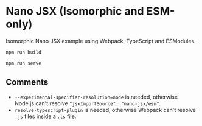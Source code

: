 # Nano JSX (Isomorphic and ESM-only)

Isomorphic Nano JSX example using Webpack, TypeScript and ESModules.

```bash
npm run build

npm run serve
```

## Comments

- `--experimental-specifier-resolution=node` is needed, otherwise Node.js can't resolve `"jsxImportSource": "nano-jsx/esm"`.
- `resolve-typescript-plugin` is needed, otherwise Webpack can't resolve `.js` files inside a `.ts` file.
